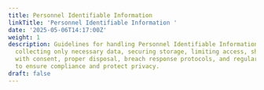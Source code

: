 ```yaml
---
title: Personnel Identifiable Information
linkTitle: 'Personnel Identifiable Information '
date: '2025-05-06T14:17:00Z'
weight: 1
description: Guidelines for handling Personnel Identifiable Information (PII) include
  collecting only necessary data, securing storage, limiting access, sharing only
  with consent, proper disposal, breach response protocols, and regular employee training
  to ensure compliance and protect privacy.
draft: false
---
```



<!-- Unsupported block type: table_of_contents -->

<!-- Unsupported block type: unsupported -->

